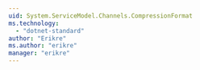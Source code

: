```yaml
---
uid: System.ServiceModel.Channels.CompressionFormat
ms.technology: 
  - "dotnet-standard"
author: "Erikre"
ms.author: "erikre"
manager: "erikre"
---
```

